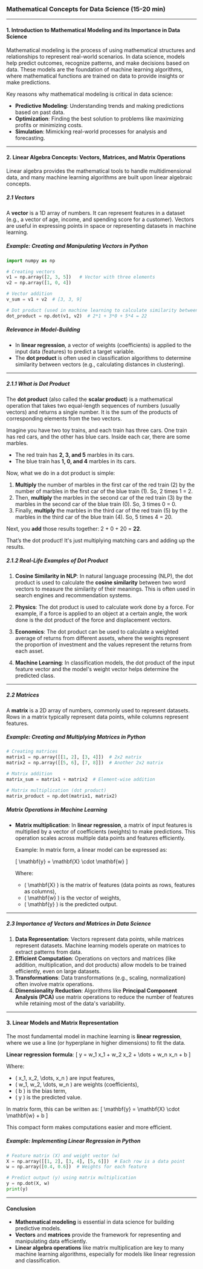 ### **Mathematical Concepts for Data Science (15-20 min)**

---

#### **1. Introduction to Mathematical Modeling and its Importance in Data Science**

Mathematical modeling is the process of using mathematical structures and relationships to represent real-world scenarios. In data science, models help predict outcomes, recognize patterns, and make decisions based on data. These models are the foundation of machine learning algorithms, where mathematical functions are trained on data to provide insights or make predictions.

Key reasons why mathematical modeling is critical in data science:
- **Predictive Modeling**: Understanding trends and making predictions based on past data.
- **Optimization**: Finding the best solution to problems like maximizing profits or minimizing costs.
- **Simulation**: Mimicking real-world processes for analysis and forecasting.

---

#### **2. Linear Algebra Concepts: Vectors, Matrices, and Matrix Operations**

Linear algebra provides the mathematical tools to handle multidimensional data, and many machine learning algorithms are built upon linear algebraic concepts.

##### **2.1 Vectors**
A **vector** is a 1D array of numbers. It can represent features in a dataset (e.g., a vector of age, income, and spending score for a customer). Vectors are useful in expressing points in space or representing datasets in machine learning.

##### Example: Creating and Manipulating Vectors in Python

```python
import numpy as np

# Creating vectors
v1 = np.array([2, 3, 5])   # Vector with three elements
v2 = np.array([1, 0, 4])

# Vector addition
v_sum = v1 + v2  # [3, 3, 9]

# Dot product (used in machine learning to calculate similarity between vectors)
dot_product = np.dot(v1, v2)  # 2*1 + 3*0 + 5*4 = 22
```

##### **Relevance in Model-Building**
- In **linear regression**, a vector of weights (coefficients) is applied to the input data (features) to predict a target variable.
- The **dot product** is often used in classification algorithms to determine similarity between vectors (e.g., calculating distances in clustering).

---

##### **2.1.1 What is Dot Product**

The **dot product** (also called the **scalar product**) is a mathematical operation that takes two equal-length sequences of numbers (usually vectors) and returns a single number. It is the sum of the products of corresponding elements from the two vectors.

Imagine you have two toy trains, and each train has three cars. One train has red cars, and the other has blue cars. Inside each car, there are some marbles.

- The red train has **2, 3, and 5** marbles in its cars.
- The blue train has **1, 0, and 4** marbles in its cars.

Now, what we do in a dot product is simple:

1. **Multiply** the number of marbles in the first car of the red train (2) by the number of marbles in the first car of the blue train (1). So, 2 times 1 = 2.
2. Then, **multiply** the marbles in the second car of the red train (3) by the marbles in the second car of the blue train (0). So, 3 times 0 = 0.
3. Finally, **multiply** the marbles in the third car of the red train (5) by the marbles in the third car of the blue train (4). So, 5 times 4 = 20.

Next, you **add** those results together: 2 + 0 + 20 = **22**.

That’s the dot product! It's just multiplying matching cars and adding up the results.
##### **2.1.2 Real-Life Examples of Dot Product**

1. **Cosine Similarity in NLP**: In natural language processing (NLP), the dot product is used to calculate the **cosine similarity** between two word vectors to measure the similarity of their meanings. This is often used in search engines and recommendation systems.

2. **Physics**: The dot product is used to calculate work done by a force. For example, if a force is applied to an object at a certain angle, the work done is the dot product of the force and displacement vectors.

3. **Economics**: The dot product can be used to calculate a weighted average of returns from different assets, where the weights represent the proportion of investment and the values represent the returns from each asset. 

4. **Machine Learning**: In classification models, the dot product of the input feature vector and the model's weight vector helps determine the predicted class.

---

##### **2.2 Matrices**
A **matrix** is a 2D array of numbers, commonly used to represent datasets. Rows in a matrix typically represent data points, while columns represent features.

##### Example: Creating and Multiplying Matrices in Python

```python
# Creating matrices
matrix1 = np.array([[1, 2], [3, 4]])  # 2x2 matrix
matrix2 = np.array([[5, 6], [7, 8]])  # Another 2x2 matrix

# Matrix addition
matrix_sum = matrix1 + matrix2  # Element-wise addition

# Matrix multiplication (dot product)
matrix_product = np.dot(matrix1, matrix2)
```

##### **Matrix Operations in Machine Learning**
- **Matrix multiplication**: In **linear regression**, a matrix of input features is multiplied by a vector of coefficients (weights) to make predictions. This operation scales across multiple data points and features efficiently.
  
  Example: In matrix form, a linear model can be expressed as:
  
  \[
  \mathbf{y} = \mathbf{X} \cdot \mathbf{w}
  \]
  
  Where:
  - \( \mathbf{X} \) is the matrix of features (data points as rows, features as columns),
  - \( \mathbf{w} \) is the vector of weights,
  - \( \mathbf{y} \) is the predicted output.

---

##### **2.3 Importance of Vectors and Matrices in Data Science**

1. **Data Representation**: Vectors represent data points, while matrices represent datasets. Machine learning models operate on matrices to extract patterns from data.
2. **Efficient Computation**: Operations on vectors and matrices (like addition, multiplication, and dot products) allow models to be trained efficiently, even on large datasets.
3. **Transformations**: Data transformations (e.g., scaling, normalization) often involve matrix operations.
4. **Dimensionality Reduction**: Algorithms like **Principal Component Analysis (PCA)** use matrix operations to reduce the number of features while retaining most of the data's variability.

---

#### **3. Linear Models and Matrix Representation**

The most fundamental model in machine learning is **linear regression**, where we use a line (or hyperplane in higher dimensions) to fit the data.

**Linear regression formula**:
\[
y = w_1 x_1 + w_2 x_2 + \dots + w_n x_n + b
\]

Where:
- \( x_1, x_2, \dots, x_n \) are input features,
- \( w_1, w_2, \dots, w_n \) are weights (coefficients),
- \( b \) is the bias term,
- \( y \) is the predicted value.

In matrix form, this can be written as:
\[
\mathbf{y} = \mathbf{X} \cdot \mathbf{w} + b
\]

This compact form makes computations easier and more efficient.

##### Example: Implementing Linear Regression in Python

```python
# Feature matrix (X) and weight vector (w)
X = np.array([[1, 2], [3, 4], [5, 6]])  # Each row is a data point
w = np.array([0.4, 0.6])  # Weights for each feature

# Predict output (y) using matrix multiplication
y = np.dot(X, w)
print(y)
```

---

#### **Conclusion**

- **Mathematical modeling** is essential in data science for building predictive models.
- **Vectors** and **matrices** provide the framework for representing and manipulating data efficiently.
- **Linear algebra operations** like matrix multiplication are key to many machine learning algorithms, especially for models like linear regression and classification.
